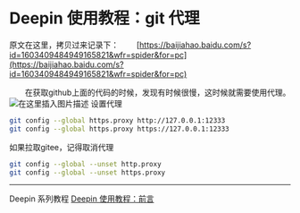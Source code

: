 # Deepin 使用教程：git 代理
原文在这里，拷贝过来记录下：
&emsp;&emsp;[https://baijiahao.baidu.com/s?id=1603409484949165821&wfr=spider&for=pc](https://baijiahao.baidu.com/s?id=1603409484949165821&wfr=spider&for=pc)

&emsp;&emsp;在获取github上面的代码的时候，发现有时候很慢，这时候就需要使用代理。
![在这里插入图片描述](https://img-blog.csdnimg.cn/20200523112214384.png)
设置代理
```bash
git config --global https.proxy http://127.0.0.1:12333
git config --global https.proxy https://127.0.0.1:12333
```

如果拉取gitee，记得取消代理
```bash
git config --global --unset http.proxy
git config --global --unset https.proxy
```
---
Deepin  系列教程
[Deepin 使用教程：前言](https://blog.csdn.net/a15005784320/article/details/103083242)